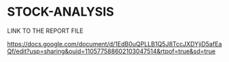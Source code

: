 # STOCK-ANALYSIS

LINK TO THE REPORT FILE

https://docs.google.com/document/d/1EdB0uQPLLB1Q5J8TccJXDYjiD5afEaQf/edit?usp=sharing&ouid=110577588602103047514&rtpof=true&sd=true
